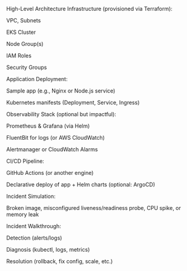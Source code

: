  High-Level Architecture
Infrastructure (provisioned via Terraform):

VPC, Subnets

EKS Cluster

Node Group(s)

IAM Roles

Security Groups

Application Deployment:

Sample app (e.g., Nginx or Node.js service)

Kubernetes manifests (Deployment, Service, Ingress)

Observability Stack (optional but impactful):

Prometheus & Grafana (via Helm)

FluentBit for logs (or AWS CloudWatch)

Alertmanager or CloudWatch Alarms

CI/CD Pipeline:

GitHub Actions (or another engine)

Declarative deploy of app + Helm charts (optional: ArgoCD)

Incident Simulation:

Broken image, misconfigured liveness/readiness probe, CPU spike, or memory leak

Incident Walkthrough:

Detection (alerts/logs)

Diagnosis (kubectl, logs, metrics)

Resolution (rollback, fix config, scale, etc.)